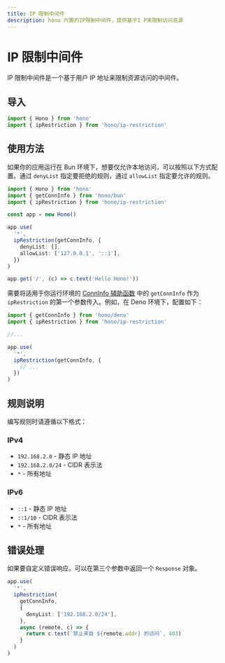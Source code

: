 ```yaml
---
title: IP 限制中间件
description: hono 内置的IP限制中间件，提供基于I P来限制访问资源
---
```


# IP 限制中间件

IP 限制中间件是一个基于用户 IP 地址来限制资源访问的中间件。

## 导入

```ts
import { Hono } from 'hono'
import { ipRestriction } from 'hono/ip-restriction'
```

## 使用方法

如果你的应用运行在 Bun 环境下，想要仅允许本地访问，可以按照以下方式配置。通过 `denyList` 指定要拒绝的规则，通过 `allowList` 指定要允许的规则。

```ts
import { Hono } from 'hono'
import { getConnInfo } from 'hono/bun'
import { ipRestriction } from 'hono/ip-restriction'

const app = new Hono()

app.use(
  '*',
  ipRestriction(getConnInfo, {
    denyList: [],
    allowList: ['127.0.0.1', '::1'],
  })
)

app.get('/', (c) => c.text('Hello Hono!'))
```

需要将适用于你运行环境的 [ConnInfo 辅助函数](/docs/helpers/conninfo) 中的 `getConnInfo` 作为 `ipRestriction` 的第一个参数传入。例如，在 Deno 环境下，配置如下：

```ts
import { getConnInfo } from 'hono/deno'
import { ipRestriction } from 'hono/ip-restriction'

//...

app.use(
  '*',
  ipRestriction(getConnInfo, {
    // ...
  })
)
```

## 规则说明

编写规则时请遵循以下格式：

### IPv4

- `192.168.2.0` - 静态 IP 地址
- `192.168.2.0/24` - CIDR 表示法
- `*` - 所有地址

### IPv6

- `::1` - 静态 IP 地址
- `::1/10` - CIDR 表示法
- `*` - 所有地址

## 错误处理

如果要自定义错误响应，可以在第三个参数中返回一个 `Response` 对象。

```ts
app.use(
  '*',
  ipRestriction(
    getConnInfo,
    {
      denyList: ['192.168.2.0/24'],
    },
    async (remote, c) => {
      return c.text(`禁止来自 ${remote.addr} 的访问`, 403)
    }
  )
)
```
